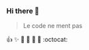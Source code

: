 ### Hi there 👋

> Le code ne ment pas

:+1: 
:sparkles: 
:camel: 
:tada: 
:rocket: 
:metal: 
:octocat:

<!--
**Pierrooooo/Pierrooooo** is a ✨ _special_ ✨ repository because its `README.md` (this file) appears on your GitHub profile.

Here are some ideas to get you started:

- 🔭 I’m currently working on ...
- 🌱 I’m currently learning ...
- 👯 I’m looking to collaborate on ...
- 🤔 I’m looking for help with ...
- 💬 Ask me about ...
- 📫 How to reach me: ...
- 😄 Pronouns: ...
- ⚡ Fun fact: ...
-->

